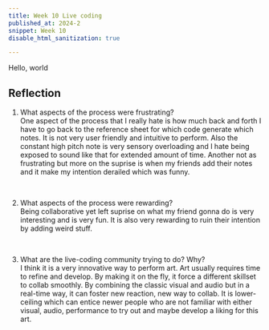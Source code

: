 ```yaml
---
title: Week 10 Live coding
published_at: 2024-2
snippet: Week 10
disable_html_sanitization: true

---
```


Hello, world

## Reflection 
1. What aspects of the process were frustrating? <br>
One aspect of the process that I really hate is how much back and forth I have to go back to the reference sheet for which code generate which notes. It is not very user friendly and intuitive to perform. Also the constant high pitch note is very sensory overloading and I hate being exposed to sound like that for extended amount of time. Another not as frustrating but more on the suprise is when my friends add their notes and it make my intention derailed which was funny.
<br>

2. What aspects of the process were rewarding? <br>
Being collaborative yet left suprise on what my friend gonna do is very interesting and is very fun. It is also very rewarding to ruin their intention by adding weird stuff.
<br>

3. What are the live-coding community trying to do? Why? <br>
I think it is a very innovative way to perform art. Art usually requires time to refine and develop. By making it on the fly, it force a different skillset to collab smoothly. By combining the classic visual and audio but in a real-time way, it can foster new reaction, new way to collab. It is lower-ceiling which can entice newer people who are not familiar with either visual, audio, performance to try out and maybe develop a liking for this art. 
<br>

<br>

